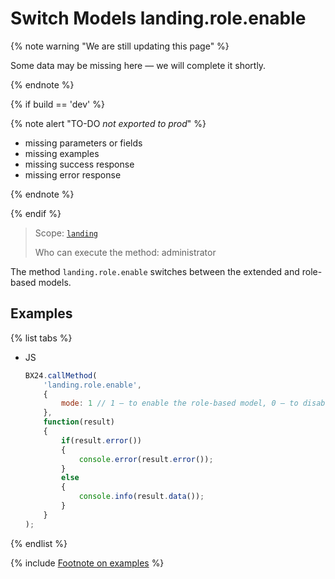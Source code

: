 # Switch Models landing.role.enable

{% note warning "We are still updating this page" %}

Some data may be missing here — we will complete it shortly.

{% endnote %}

{% if build == 'dev' %}

{% note alert "TO-DO _not exported to prod_" %}

- missing parameters or fields
- missing examples
- missing success response
- missing error response

{% endnote %}

{% endif %}

> Scope: [`landing`](../../scopes/permissions.md)
>
> Who can execute the method: administrator

The method `landing.role.enable` switches between the extended and role-based models.

## Examples

{% list tabs %}

- JS

    ```js
    BX24.callMethod(
        'landing.role.enable',
        {
            mode: 1 // 1 – to enable the role-based model, 0 – to disable (enable the extended model)
        },
        function(result)
        {
            if(result.error())
            {
                console.error(result.error());
            }
            else
            {
                console.info(result.data());
            }
        }
    );
    ```

{% endlist %}



{% include [Footnote on examples](../../../_includes/examples.md) %}